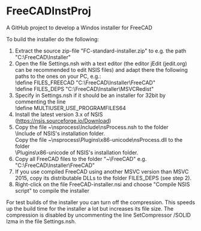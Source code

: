 # FreeCADInstProj
A GitHub project to develop a Windos installer for FreeCAD

To build the installer do the following:
1. Extract the source zip-file "FC-standard-installer.zip" to e.g. the path "C:\FreeCAD\Installer"
2. Open the file Settings.nsh with a text editor
   (the editor jEdit (jedit.org) can be recommended to edit NSIS files)
   and adapt there the following paths to the ones on your PC, e.g.:</br>
   !define FILES_FREECAD "C:\FreeCAD\Installer\FreeCAD"</br>
   !define FILES_DEPS "C:\FreeCAD\Installer\MSVCRedist"
3. Specify in Settings.nsh if it should be an installer for 32bit by commenting the line </br>
  !define MULTIUSER_USE_PROGRAMFILES64
4. Install the latest version 3.x of NSIS (https://nsis.sourceforge.io/Download)
5. Copy the file ~\nsprocess\Include\nsProcess.nsh to the folder</br>
   \Include of NSIS's installation folder.</br>
   Copy the file ~\nsprocess\Plugins\x86-unicode\nsProcess.dll to the folder</br>
   \Plugins\x86-unicode of NSIS's installation folder.
6. Copy all FreeCAD files to the folder "~\FreeCAD"
   e.g. "C:\FreeCAD\Installer\FreeCAD"
7. If you use compiled FreeCAD using another MSVC version than MSVC 2015, copy
   its distributable DLLs to the folder FILES_DEPS (see step 2).
8. Right-click on the file FreeCAD-installer.nsi and choose "Compile NSIS script"
   to compile the installer

For test builds of the installer you can turn off the compression. This speeds up
the build time for the installer a lot but increases its file size. The compression
is disabled by uncommenting the line
SetCompressor /SOLID lzma
in the file Settings.nsh.
